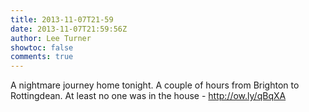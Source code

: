 ```yaml
---
title: 2013-11-07T21-59
date: 2013-11-07T21:59:56Z
author: Lee Turner
showtoc: false
comments: true
---
```


A nightmare journey home tonight. A couple of hours from Brighton to Rottingdean. At least no one was in the house - http://ow.ly/qBqXA

